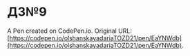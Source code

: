 # ДЗ№9

A Pen created on CodePen.io. Original URL: [https://codepen.io/olshanskayadariaTOZD21/pen/EaYNWdb](https://codepen.io/olshanskayadariaTOZD21/pen/EaYNWdb).

